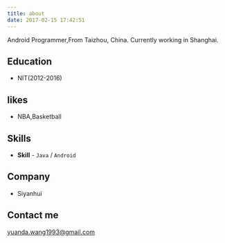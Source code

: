 ```yaml
---
title: about
date: 2017-02-15 17:42:51
---
```


Android Programmer,From Taizhou, China. Currently working in Shanghai.

## Education

* NIT(2012-2016)

## likes

* NBA,Basketball

## Skills

* **Skill** -  `Java` / `Android` 
    
## Company

* Siyanhui

## Contact me

[yuanda.wang1993@gmail.com](mailto:yuanda.wang1993@gmail.com)